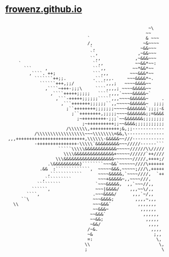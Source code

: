 # [frowenz.github.io](https://frowenz.github.io/)

<pre>                                                             
                                                      ~\
                                                     ~~ 
                               `                     & ~~~ 
                               /,                   ~&~~~~ 
                                `,                 ~&&~~~  
                                ``,               ,~&&~~~  
                                ``,,             ,~&&&~~~  
     `                           ``,,            ~~&&*~~:  
       ```     ,                 ```,,          ~~*&&*~~                                        
         ,````. ++;              ```,,,        ~~~&&&*~~                        /  
           ```````++;;.          .```,,,.     ~~~&&&&*~.                    \,&   
             ``````+++,;;/        ````,,,;   ~~~~&&&&~~                 ;;*&&     
               ,````~+++-;;;\     ````,,,,; ~~~~&&&&&~~             ;;;*&&&       
                 ,````+++++;;;;;   ````,,,,`~~~~&&&&&~`         ;;;;&&&&&         
                   ,```-+++++;;;;;;`````,,,~~~~&&&&&&~     .;;;;;&&&&&&           
                     ,```+++++++;;;;;;``,,~~~~~&&&&&&~  ;;;;;;&&&&&&&             
                       ;``++++++++;;;;;;;~~~~~&&&&&&&`;;;;-&&&&&&&&               
                         ;``++++++++,;;;;;~~~~&&&&&&&;;=&&&&&&&&&                 
                           ;~+++++++++-;;;`~~&&&&&&&;;;;;;;;;;;;;;;;;;;;,++++:    
                             ;~++++++++++;;~~&&&&;;;;;;;;;;;-----------++..       
                       /\\\\\\\,+++++++++++;&,;;---------------------``````````````````,
           /\\\\\\\\\\\\\\\\\\~~~\\\\\\\\=&&,\-------------------```````````````````````/
 ,,,++++++++++++++++++++++++++,\\\\\\-&&&&&~~///-------------```````````````\            
           -+++++++++++++++-\\\\\`&&&&&&&&&~~~/////------```````,                        
                    `````\\\\\&&&&&&&&&&&&~~~~~//////\\/////                             
                      \\\\&&&&&&&&&&&&&&&+~~~~~//////`++//////                           
                   \\\&&&&&&&&&&&&&&&&&&&~~~~~~~/////,++++;/////                         
                .\&&&&&&&&&&}````````~~~&&`~~~~~~////\+++++++/////                       
             .&&  :`````````````,  ~~~~~&&&,~~~~~;///\,++++++++;////                     
                ,````````````      ~~~~&&&&&,`~~~~////,  `++++++++////                   
              ,``````````          ~~~+&&&&&~,,~~~~///,      ++++++++///                 
            `````````             `~~~&&&&&,  ,,`~~~//,,         ++++++\//               
          ``````,                 ~~~|&&&&/    ,,,~~\/,,             -++++//             
        ````,                    .~~~&&&&/      ,,,`~/,,                 +++\/           
      ``\                        ~~~&&&&;        ,,,,~,,,                    ++/         
   \\                            ~~~&&&`          ,,,,,,,                       :-       
                                 ~~&&&~            ,,,,,,                                
                                ~~&&&`              ,,,,,,                               
                                ~~&&;                ,,,,,                               
                                ~&&/                  ,,,,                               
                               /~&.                    ,,,,                              
                               ~&                       ;,,                              
                               =:                        \,                              
                              \\                          \,                             
                              ;                            \                             
 </pre>

